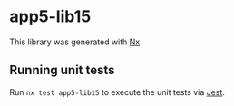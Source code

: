 # app5-lib15

This library was generated with [Nx](https://nx.dev).

## Running unit tests

Run `nx test app5-lib15` to execute the unit tests via [Jest](https://jestjs.io).
